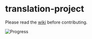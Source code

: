 translation-project
===================

Please read the [wiki](https://github.com/PlayFrameworkTR/translation-project/wiki) before contributing.

![Progress](http://progressed.io/bar/12)
